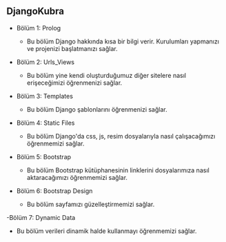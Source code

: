 ## **DjangoKubra**

- Bölüm 1: Prolog
  * Bu bölüm Django hakkında kısa bir bilgi verir. Kurulumları yapmanızı ve projenizi başlatmanızı sağlar.
 
- Bölüm 2: Urls_Views
  * Bu bölüm yine kendi oluşturduğumuz diğer sitelere nasıl erişeceğimizi öğrenmenizi sağlar.
  
- Bölüm 3: Templates
  * Bu bölüm Django şablonlarını öğrenmenizi sağlar.

- Bölüm 4: Static Files
  * Bu bölüm Django'da css, js, resim dosyalarıyla nasıl çalışacağımızı öğrenmemizi sağlar. 

- Bölüm 5: Bootstrap
  * Bu bölüm Bootstrap kütüphanesinin linklerini dosyalarımıza nasıl aktaracağımızı öğrenmemizi sağlar.

- Bölüm 6: Bootstrap Design
  * Bu bölüm sayfamızı güzelleştirmemizi sağlar.

-Bölüm 7: Dynamic Data
 * Bu bölüm verileri dinamik halde kullanmayı öğrenmemizi sağlar.
